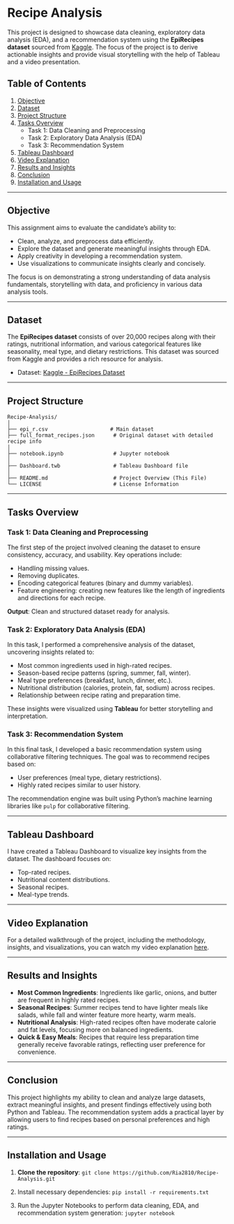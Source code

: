 # Recipe Analysis

This project is designed to showcase data cleaning, exploratory data analysis (EDA), and a recommendation system using the **EpiRecipes dataset** sourced from [Kaggle](https://www.kaggle.com/datasets/hugodarwood/epirecipes ). The focus of the project is to derive actionable insights and provide visual storytelling with the help of Tableau and a video presentation.

## Table of Contents

1. [Objective](#objective)
2. [Dataset](#dataset)
3. [Project Structure](#project-structure)
4. [Tasks Overview](#tasks-overview)
    - Task 1: Data Cleaning and Preprocessing
    - Task 2: Exploratory Data Analysis (EDA)
    - Task 3: Recommendation System
5. [Tableau Dashboard](#tableau-dashboard)
6. [Video Explanation](#video-explanation)
7. [Results and Insights](#results-and-insights)
8. [Conclusion](#conclusion)
9. [Installation and Usage](#installation-and-usage)

---

## Objective

This assignment aims to evaluate the candidate’s ability to:

- Clean, analyze, and preprocess data efficiently.
- Explore the dataset and generate meaningful insights through EDA.
- Apply creativity in developing a recommendation system.
- Use visualizations to communicate insights clearly and concisely.
  
The focus is on demonstrating a strong understanding of data analysis fundamentals, storytelling with data, and proficiency in various data analysis tools.

---

## Dataset

The **EpiRecipes dataset** consists of over 20,000 recipes along with their ratings, nutritional information, and various categorical features like seasonality, meal type, and dietary restrictions. This dataset was sourced from Kaggle and provides a rich resource for analysis.

- Dataset: [Kaggle - EpiRecipes Dataset](https://www.kaggle.com/datasets/hugodarwood/epirecipes )

---

## Project Structure
```
Recipe-Analysis/
│
├── epi_r.csv                    # Main dataset 
├── full_format_recipes.json      # Original dataset with detailed recipe info
│
├── notebook.ipynb                # Jupyter notebook
│
├── Dashboard.twb                 # Tableau Dashboard file
│
├── README.md                     # Project Overview (This File)
└── LICENSE                       # License Information
```
---

## Tasks Overview

### Task 1: Data Cleaning and Preprocessing
The first step of the project involved cleaning the dataset to ensure consistency, accuracy, and usability. Key operations include:
- Handling missing values.
- Removing duplicates.
- Encoding categorical features (binary and dummy variables).
- Feature engineering: creating new features like the length of ingredients and directions for each recipe.

**Output**: Clean and structured dataset ready for analysis.

### Task 2: Exploratory Data Analysis (EDA)
In this task, I performed a comprehensive analysis of the dataset, uncovering insights related to:
- Most common ingredients used in high-rated recipes.
- Season-based recipe patterns (spring, summer, fall, winter).
- Meal type preferences (breakfast, lunch, dinner, etc.).
- Nutritional distribution (calories, protein, fat, sodium) across recipes.
- Relationship between recipe rating and preparation time.

These insights were visualized using **Tableau** for better storytelling and interpretation.

### Task 3: Recommendation System
In this final task, I developed a basic recommendation system using collaborative filtering techniques. The goal was to recommend recipes based on:
- User preferences (meal type, dietary restrictions).
- Highly rated recipes similar to user history.

The recommendation engine was built using Python’s machine learning libraries like `pulp` for collaborative filtering.

---

## Tableau Dashboard

I have created a Tableau Dashboard to visualize key insights from the dataset. The dashboard focuses on:
- Top-rated recipes.
- Nutritional content distributions.
- Seasonal recipes.
- Meal-type trends.

---

## Video Explanation

For a detailed walkthrough of the project, including the methodology, insights, and visualizations, you can watch my video explanation [here](https://youtu.be/nTW0CzUH6-o?si=4c2i3l_MmVjmXMm6).

---

## Results and Insights

- **Most Common Ingredients**: Ingredients like garlic, onions, and butter are frequent in highly rated recipes.
- **Seasonal Recipes**: Summer recipes tend to have lighter meals like salads, while fall and winter feature more hearty, warm meals.
- **Nutritional Analysis**: High-rated recipes often have moderate calorie and fat levels, focusing more on balanced ingredients.
- **Quick & Easy Meals**: Recipes that require less preparation time generally receive favorable ratings, reflecting user preference for convenience.

---

## Conclusion

This project highlights my ability to clean and analyze large datasets, extract meaningful insights, and present findings effectively using both Python and Tableau. The recommendation system adds a practical layer by allowing users to find recipes based on personal preferences and high ratings.

---

## Installation and Usage

1. **Clone the repository**:
   ```git clone https://github.com/Ria2810/Recipe-Analysis.git```

2. Install necessary dependencies:
```pip install -r requirements.txt```

3. Run the Jupyter Notebooks to perform data cleaning, EDA, and recommendation system generation:
```jupyter notebook```


